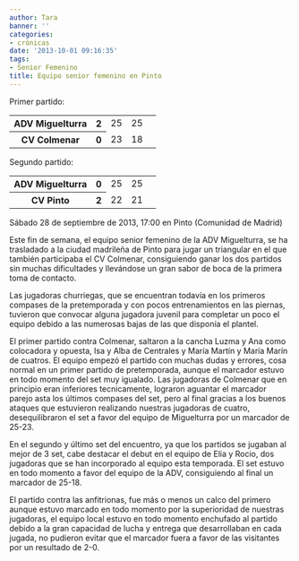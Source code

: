 ```yaml
---
author: Tara
banner: ''
categories:
- crónicas
date: '2013-10-01 09:16:35'
tags:
- Senior Femenino
title: Equipo senior femenino en Pinto
---
```


Primer partido:

<table>
  <tr>
	<th>ADV Miguelturra</th><th>2</th>
	<td>25</td><td>25</td><td></td>
  </tr>
  <tr>
	<th>CV Colmenar</th><th>0</th>
	<td>23</td><td>18</td><td></td>
  </tr>
</table>

Segundo partido:

<table>
  <tr>
	<th>ADV Miguelturra</th><th>0</th>
	<td>25</td><td>25</td><td></td>
  </tr>
  <tr>
	<th>CV Pinto</th><th>2</th>
	<td>22</td><td>21</td><td></td>
  </tr>
</table>

Sábado 28 de septiembre de 2013, 17:00 en Pinto (Comunidad de Madrid)

Este fin de semana, el equipo senior femenino de la ADV Miguelturra, se ha trasladado a la ciudad madrileña de Pinto para jugar un triangular en el que también participaba el CV Colmenar, consiguiendo ganar los dos partidos sin muchas dificultades y llevándose un gran sabor de boca de la primera toma de contacto.

Las jugadoras churriegas, que se encuentran todavía en los primeros compases de la pretemporada y con pocos entrenamientos en las piernas, tuvieron que convocar alguna jugadora juvenil para completar un poco el equipo debido a las numerosas bajas de las que disponía el plantel.

El primer partido contra Colmenar, saltaron a la cancha Luzma y Ana como colocadora y opuesta, Isa y Alba de Centrales y María Martín y María Marín de cuatros. El equipo empezó el partido con muchas dudas y errores, cosa normal en un primer partido de pretemporada, aunque el marcador estuvo en todo momento del set muy igualado. Las jugadoras de Colmenar que en principio eran inferiores tecnicamente, lograron aguantar el marcador parejo asta los últimos compases del set, pero al final gracias a los buenos ataques que estuvieron realizando nuestras jugadoras de cuatro, desequilibraron el set a favor del equipo de Miguelturra por un marcador de 25-23.

En el segundo y último set del encuentro, ya que los partidos se jugaban al mejor de 3 set, cabe destacar el debut en el equipo de Elia y Rocio, dos jugadoras que se han incorporado al equipo esta temporada. El set estuvo en todo momento a favor del equipo de la ADV, consiguiendo al final un marcador de 25-18.

El partido contra las anfitrionas, fue más o menos un calco del primero aunque estuvo marcado en todo momento por la superioridad de nuestras jugadoras, el equipo local estuvo en todo momento enchufado al partido debido a la gran capacidad de lucha y entrega que desarrollaban en cada jugada, no pudieron evitar que el marcador fuera a favor de las visitantes por  un resultado de 2-0.
